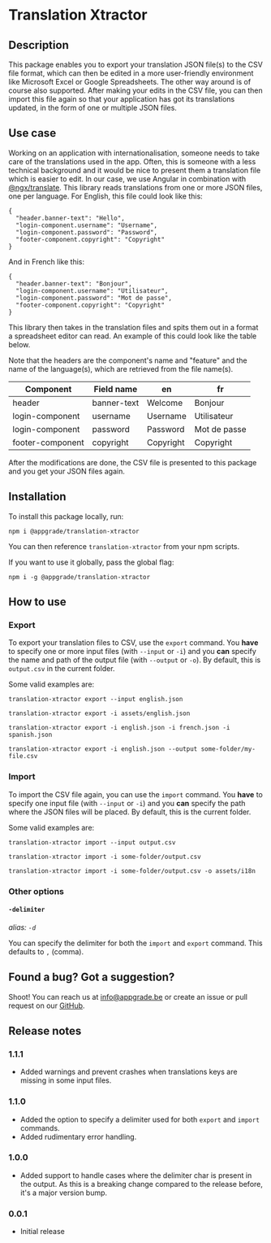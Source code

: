# Translation Xtractor

## Description
This package enables you to export your translation JSON file(s) to the CSV file format, which can
then be edited in a more user-friendly environment like Microsoft Excel or Google Spreadsheets. The
other way around is of course also supported. After making your edits in the CSV file, you can then
import this file again so that your application has got its translations updated, in the form of one
or multiple JSON files.

## Use case
Working on an application with internationalisation, someone needs to take care of the translations
used in the app. Often, this is someone with a less technical background and it would be nice to
present them a translation file which is easier to edit. In our case, we use Angular in combination
with [@ngx/translate](https://github.com/ngx-translate/core). This library reads translations from
one or more JSON files, one per language. For English, this file could look like this:

```
{
  "header.banner-text": "Hello",
  "login-component.username": "Username",
  "login-component.password": "Password",
  "footer-component.copyright": "Copyright"
}
```

And in French like this:

```
{
  "header.banner-text": "Bonjour",
  "login-component.username": "Utilisateur",
  "login-component.password": "Mot de passe",
  "footer-component.copyright": "Copyright"
}
```

This library then takes in the translation files and spits them out in a format a spreadsheet editor
can read. An example of this could look like the table below.

Note that the headers are the component's name and "feature" and the name of the language(s), which are retrieved from the file name(s).

| Component        | Field name  | en        | fr           |
|------------------|-------------|-----------|--------------|
| header           | banner-text | Welcome   | Bonjour      |
| login-component  | username    | Username  | Utilisateur  |
| login-component  | password    | Password  | Mot de passe |
| footer-component | copyright   | Copyright | Copyright    |

After the modifications are done, the CSV file is presented to this package and you get
your JSON files again.

## Installation
To install this package locally, run:

`npm i @appgrade/translation-xtractor`

You can then reference `translation-xtractor` from your npm scripts.

If you want to use it globally, pass the global flag:

`npm i -g @appgrade/translation-xtractor`

## How to use
### Export
To export your translation files to CSV, use the `export` command. You **have** to specify one or
more input files (with `--input` or `-i`) and you **can** specify the name and path of the output
file (with `--output` or `-o`). By default, this is `output.csv` in the current folder.

Some valid examples are:

`translation-xtractor export --input english.json`

`translation-xtractor export -i assets/english.json`

`translation-xtractor export -i english.json -i french.json -i spanish.json`

`translation-xtractor export -i english.json --output some-folder/my-file.csv`

### Import
To import the CSV file again, you can use the `import` command. You **have** to specify one input file (with `--input` or `-i`) and you **can** specify the path where the JSON files will be placed. By default, this is the current folder.

Some valid examples are:

`translation-xtractor import --input output.csv`

`translation-xtractor import -i some-folder/output.csv`

`translation-xtractor import -i some-folder/output.csv -o assets/i18n`


### Other options
#### `-delimiter`
_alias: `-d`_

You can specify the delimiter for both the `import` and `export` command. This defaults to `,` (comma).

## Found a bug? Got a suggestion?
Shoot! You can reach us at [info@appgrade.be](mailto:info@appgrade.be) or create an issue or pull request on our [GitHub](https://github.com/appgrade-bvba/translation-xtractor).

## Release notes

### 1.1.1
- Added warnings and prevent crashes when translations keys are missing in some input files.

### 1.1.0
- Added the option to specify a delimiter used for both `export` and `import` commands.
- Added rudimentary error handling.

### 1.0.0
- Added support to handle cases where the delimiter char is present in the output. As this is a breaking change compared to the release before, it's a major version bump.

### 0.0.1
- Initial release
